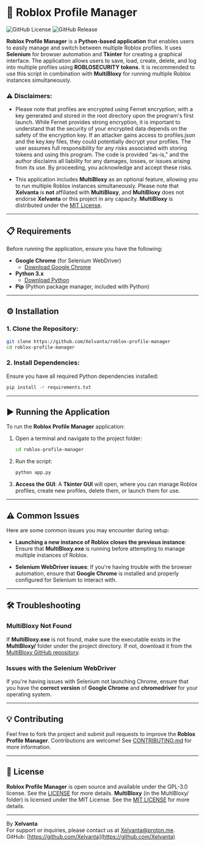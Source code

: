 # 🚀 Roblox Profile Manager

![GitHub License](https://img.shields.io/github/license/Xelvanta/roblox-profile-manager?label=License&color=orange)
![GitHub Release](https://img.shields.io/github/v/release/Xelvanta/roblox-profile-manager?include_prereleases&label=Release&color=green)

**Roblox Profile Manager** is a **Python-based application** that enables users to easily manage and switch between multiple Roblox profiles. It uses **Selenium** for browser automation and **Tkinter** for creating a graphical interface. The application allows users to save, load, create, delete, and log into multiple profiles using **ROBLOSECURITY tokens**. It is recommended to use this script in combination with **MultiBloxy** for running multiple Roblox instances simultaneously.

### ⚠️ Disclaimers:  
- Please note that profiles are encrypted using Fernet encryption, with a key generated and stored in the root directory upon the program's first launch. While Fernet provides strong encryption, it is important to understand that the security of your encrypted data depends on the safety of the encryption key. If an attacker gains access to profiles.json and the key.key files, they could potentially decrypt your profiles. The user assumes full responsibility for any risks associated with storing tokens and using this program. The code is provided "as-is," and the author disclaims all liability for any damages, losses, or issues arising from its use. By proceeding, you acknowledge and accept these risks.

- This application includes **MultiBloxy** as an optional feature, allowing you to run multiple Roblox instances simultaneously. Please note that **Xelvanta** is **not** affiliated with **MultiBloxy**, and **MultiBloxy** does not endorse **Xelvanta** or this project in any capacity. **MultiBloxy** is distributed under the [MIT License](MultiBloxy/LICENSE).

---

## 📋 Requirements

Before running the application, ensure you have the following:

- **Google Chrome** (for Selenium WebDriver)
  - [Download Google Chrome](https://www.google.com/intl/en_ca/chrome/)
- **Python 3.x**
  - [Download Python](https://www.python.org/downloads/)
- **Pip** (Python package manager, included with Python)

---

## ⚙️ Installation

### 1. Clone the Repository:

```bash
git clone https://github.com/Xelvanta/roblox-profile-manager
cd roblox-profile-manager
```

### 2. Install Dependencies:

Ensure you have all required Python dependencies installed:

```bash
pip install -r requirements.txt
```

---

## ▶️ Running the Application

To run the **Roblox Profile Manager** application:

1. Open a terminal and navigate to the project folder:

    ```bash
    cd roblox-profile-manager
    ```

2. Run the script:

    ```bash
    python app.py
    ```

3. **Access the GUI**: A **Tkinter GUI** will open, where you can manage Roblox profiles, create new profiles, delete them, or launch them for use.

---

## ⚠️ Common Issues

Here are some common issues you may encounter during setup:

- **Launching a new instance of Roblox closes the previous instance**: Ensure that **MultiBloxy.exe** is running before attempting to manage multiple instances of Roblox.

- **Selenium WebDriver issues**: If you're having trouble with the browser automation, ensure that **Google Chrome** is installed and properly configured for Selenium to interact with.

---

## 🛠️ Troubleshooting

### MultiBloxy Not Found

If **MultiBloxy.exe** is not found, make sure the executable exists in the **MultiBloxy/** folder under the project directory. If not, download it from the [MultiBloxy GitHub repository](https://github.com/Zgoly/MultiBloxy).

### Issues with the Selenium WebDriver

If you're having issues with Selenium not launching Chrome, ensure that you have the **correct version** of **Google Chrome** and **chromedriver** for your operating system.

---

## 💡 Contributing

Feel free to fork the project and submit pull requests to improve the **Roblox Profile Manager**. Contributions are welcome! See [CONTRIBUTING.md](CONTRIBUTING.md) for more information.

---

## 📝 License

**Roblox Profile Manager** is open source and available under the GPL-3.0 license. See the [LICENSE](LICENSE) for more details.
**MultiBloxy** (in the MultiBloxy/ folder) is licensed under the MIT License. See the [MIT LICENSE](MultiBloxy/LICENSE) for more details.

---

By **Xelvanta**  
For support or inquiries, please contact us at [Xelvanta@proton.me](mailto:Xelvanta@proton.me).  
GitHub: [https://github.com/Xelvanta](https://github.com/Xelvanta)  
